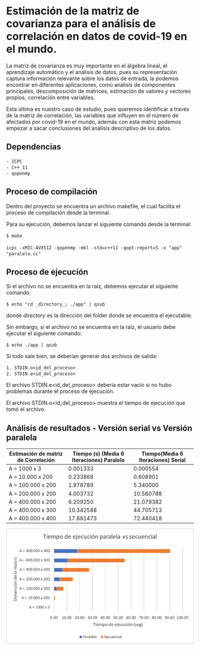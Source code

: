 # Estimación de la matriz de covarianza para el análisis de correlación en datos de covid-19 en el mundo.

La matriz de covarianza es muy importante en el álgebra lineal, el aprendizaje automático y el análisis de datos, pues su representación captura información relevante sobre los datos de entrada, la podemos encontrar en diferentes aplicaciones, como análisis de componentes principales, descomposición de matrices, estimación de valores y vectores propios, correlación entre variables.

Esta última es nuestro caso de estudio, pues queremos identificar a través de la matriz de correlación, las variables que influyen en el número de afectados por covid-19 en el mundo, además con esta matriz podemos empezar a sacar conclusiones del análisis descriptivo de los datos.

## Dependencias

    - ICPC
    - C++ 11
    - qopenmp

## Proceso de compilación

Dentro del proyecto se encuentra un archivo makefile, el cual facilita el proceso de compilación desde la terminal.

Para su ejecución, debemos lanzar el siguiente comando desde la terminal:

    $ make

    icpc -xMIC-AVX512 -qopenmp -mkl -std=c++11 -qopt-report=5 -o "app" "paralelo.cc"

## Proceso de ejecución

Si el archivo no se encuentra en la raíz, debemos ejecutar el siguiente comando:

    $ echo "cd _directory_; ./app" | qsub

donde _directory_ es la dirección del folder donde se encuentra el ejecutable.

Sin embargo, si el archivo no se encuentra en la raíz, el usuario debe ejecutar el siguiente comando:

    $ echo ./app | qsub

Si todo sale bien, se deberían generar dos archivos de salida:

    1. STDIN.o<id_del_proceso>
    2. STDIN.e<id_del_proceso>

El archivo STDIN.e<id_del_proceso> debería estar vacío si no hubo problemas durante el proceso de ejecución.

El archivo STDIN.o<id_del_proceso> muestra el tiempo de ejecución que tomó el archivo.

## Análisis de resultados - Versión serial vs Versión paralela


| Estimación de matriz de Correlación | Tiempo (s) (Media 6 Iteraciones) Paralelo | Tiempo(Media 6 Iteraciones) Serial |
| ----------------------------------- | ----------------------------------------- | ---------------------------------- |
| A = 1000 x 3                        | 0.001333                                  | 0.000554                           |
| A = 10.000 x 200                    | 0.233868                                  | 0.608901                           |
| A = 100.000 x 200                   | 1.978789                                  | 5.340000                           |
| A = 200.000 x 200                   | 4.003732                                  | 10.580788                          |
| A = 400.000 x 200                   | 6.209250                                  | 21.079382                          |
| A = 400.000 x 300                   | 10.342588                                 | 44.705713                          |
| A = 400.000 x 400                   | 17.881473                                 | 72.440418                          |

![Gráfica](/images/grafica1.png)